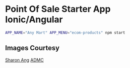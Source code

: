 # Point Of Sale Starter App Ionic/Angular #

```bash
APP_NAME="Any Mart" APP_MENU="ecom-products" npm start
```
## Images Courtesy ##
[Sharon Ang](https://pixabay.com/en/users/sharonang-99559/)
[ADMC](https://pixabay.com/users/admc-467593/)
